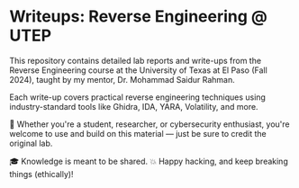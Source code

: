 # Writeups: Reverse Engineering @ UTEP

This repository contains detailed lab reports and write-ups from the Reverse Engineering course at the University of Texas at El Paso (Fall 2024), taught by my mentor, Dr. Mohammad Saidur Rahman.

Each write-up covers practical reverse engineering techniques using industry-standard tools like Ghidra, IDA, YARA, Volatility, and more.

🧠 Whether you're a student, researcher, or cybersecurity enthusiast, you're welcome to use and build on this material — just be sure to credit the original lab.

🎓 Knowledge is meant to be shared.
💥 Happy hacking, and keep breaking things (ethically)!
